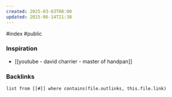 ```yaml
---
created: 2025-03-03T08:00
updated: 2025-06-14T21:38
---
```

#index #public

### Inspiration
- [[youtube - david charrier - master of handpan]]


### Backlinks
```dataview 
list from [[#]] where contains(file.outlinks, this.file.link)
```

